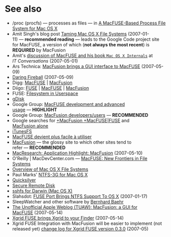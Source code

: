 # See also #

  * /proc (procfs) — processes as files — in [A MacFUSE-Based Process File System for Mac OS X](http://osxbook.com/book/bonus/chapter11/procfs/)
  * Amit Singh's blog post [Taming Mac OS X File Systems](http://googlemac.blogspot.com/2007/01/taming-mac-os-x-file-systems.html) (2007-01-11) — **recommended reading** — leads to the Google Code project site for MacFUSE, a version of which (**not always the most recent**) is **REQUIRED** by MacFusion
  * Amit's [discussion of MacFUSE and his book `Mac OS X Internals`](http://www.itconversations.com/shows/detail1804.html) at _IT Conversations_ (2007-05-01)
  * Ars Technica: [MacFusion brings a GUI interface to MacFUSE](http://arstechnica.com/journals/apple.ars/2007/05/09/macfusion-brings-a-gui-interface-to-macfuse) (2007-05-09)
  * [Daring Fireball](http://daringfireball.net/linked/2007/may#wed-09-macfusion) (2007-05-09)
  * Digg: [MacFUSE](http://digg.com/search?s=macfuse) | [MacFusion](http://digg.com/search?s=macfusion)
  * Diigo: [FUSE](http://www.diigo.com/tag/fuse?tab=153) | [MacFUSE](http://www.diigo.com/tag/macfuse?tab=153) | [MacFusion](http://www.diigo.com/tag/macfusion?tab=153)
  * FUSE: [Filesystem in Userspace](http://fuse.sourceforge.net)
  * [gDisk](http://gdisk.sourceforge.net/)
  * Google Group: [MacFUSE development and advanced usage](http://groups.google.com/group/macfuse-devel) — **HIGHLIGHT**
  * Google Group: [MacFusion developers/users](http://groups.google.com/group/MacFusion-devel) — **RECOMMENDED**
  * Google searches for [+MacFusion +MacFUSE|FUSE](http://www.google.com/search?q=%2BMacFusion+%2BMacFUSE%7CFUSE&num=20&hl=en&safe=active) and [MacFusion alone](http://www.google.com/search?q=MacFusion&num=20&hl=en&safe=active)
  * [iTunesFS](http://www.mulle-kybernetik.com/software/iTunesFS/)
  * [MacFUSE devient plus facile à utiliser](http://blog.nicolargo.com/2007/05/macfuse-devient-plus-facile-a-utiliser.html)
  * [MacFusion](http://www.sccs.swarthmore.edu/users/08/mgorbach/MacFusionWeb/) — the glossy site to which other sites tend to refer — **RECOMMENDED**
  * [MacResearch: Application Highlight: MacFusion](http://www.macresearch.org/application_highlight_macfusion) (2007-05-10)
  * O'Reilly | MacDevCenter.com — [MacFUSE: New Frontiers in File Systems](http://www.macdevcenter.com/pub/a/mac/2007/03/06/macfuse-new-frontiers-in-file-systems.html)
  * [Overview of Mac OS X File Systems](http://developer.apple.com/documentation/Performance/Conceptual/FileSystem/Articles/MacOSXAndFiles.html)
  * Paul Marks' [NTFS-3G for Mac OS X](http://shadowofged.blogspot.com/2007/03/ntfs-3g-for-mac-os-x.html)
  * [Quicksilver](http://quicksilver.blacktree.com/)
  * [Secure Remote Disk](http://jan.prima.de/SecureRemoteDisk.html)
  * [sshfs for Darwin (Mac OS X)](http://mac.pqrs.org/sshfs/)
  * Slahsdot: [FUSE Port Brings NTFS Support To OS X](http://apple.slashdot.org/article.pl?sid=07/01/17/0257207) (2007-01-17)
  * SleepWatcher and other software by [Bernhard Baehr](http://www.bernhard-baehr.de/)
  * [The Unofficial Apple Weblog (TUAW): MacFusion: a GUI for MacFUSE](http://www.tuaw.com/2007/05/14/macfusion-a-gui-for-macfuse/) (2007-05-14)
  * [Xgrid FUSE brings Xgrid to your Finder](http://www.macresearch.org/xgrid_fuse_brings_xgrid_to_your_finder) (2007-05-14)
  * Xgrid FUSE Integration with MacFusion will be easier to implement (not released yet) [change log for Xgrid FUSE version 0.3.0](http://cmgm.stanford.edu/~cparnot/xgrid-stanford/html/goodies/XgridFUSE-info.html) (2007-05)